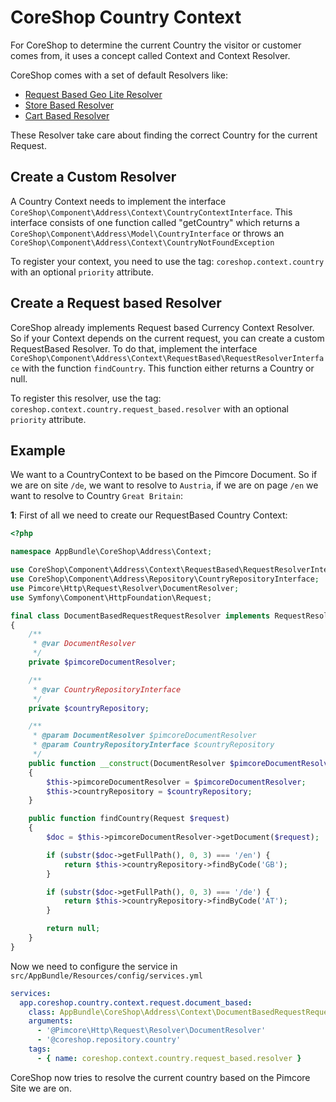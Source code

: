 # CoreShop Country Context

For CoreShop to determine the current Country the visitor or customer comes from, it uses a concept called Context and Context Resolver.

CoreShop comes with a set of default Resolvers like:

 - [Request Based Geo Lite Resolver](https://github.com/coreshop/CoreShop/blob/master/src/CoreShop/Component/Address/Context/RequestBased/GeoLiteBasedRequestResolver.php)
 - [Store Based Resolver](https://github.com/coreshop/CoreShop/blob/master/src/CoreShop/Component/Core/Context/StoreBasedCountryResolver.php)
 - [Cart Based Resolver](https://github.com/coreshop/CoreShop/blob/master/src/CoreShop/Component/Core/Context/CartBasedCountryResolver.php)

These Resolver take care about finding the correct Country for the current Request.

## Create a Custom Resolver

A Country Context needs to implement the interface ```CoreShop\Component\Address\Context\CountryContextInterface```. This interface
consists of one function called "getCountry" which returns a ```CoreShop\Component\Address\Model\CountryInterface``` or throws an ```CoreShop\Component\Address\Context\CountryNotFoundException```

To register your context, you need to use the tag: ```coreshop.context.country``` with an optional ```priority``` attribute.

## Create a Request based Resolver

CoreShop already implements Request based Currency Context Resolver. So if your Context depends on the current request, you can
create a custom RequestBased Resolver. To do that, implement the interface ```CoreShop\Component\Address\Context\RequestBased\RequestResolverInterface```
with the function ```findCountry```. This function either returns a Country or null.

To register this resolver, use the tag: ```coreshop.context.country.request_based.resolver``` with an optional ```priority``` attribute.


## Example

We want to a CountryContext to be based on the Pimcore Document. So if we are on site ```/de```, we want to resolve to ```Austria```, if we
are on page ```/en``` we want to resolve to Country ```Great Britain```:

**1**: First of all we need to create our RequestBased Country Context:

```php
<?php

namespace AppBundle\CoreShop\Address\Context;

use CoreShop\Component\Address\Context\RequestBased\RequestResolverInterface;
use CoreShop\Component\Address\Repository\CountryRepositoryInterface;
use Pimcore\Http\Request\Resolver\DocumentResolver;
use Symfony\Component\HttpFoundation\Request;

final class DocumentBasedRequestRequestResolver implements RequestResolverInterface
{
    /**
     * @var DocumentResolver
     */
    private $pimcoreDocumentResolver;

    /**
     * @var CountryRepositoryInterface
     */
    private $countryRepository;

    /**
     * @param DocumentResolver $pimcoreDocumentResolver
     * @param CountryRepositoryInterface $countryRepository
     */
    public function __construct(DocumentResolver $pimcoreDocumentResolver, CountryRepositoryInterface $countryRepository)
    {
        $this->pimcoreDocumentResolver = $pimcoreDocumentResolver;
        $this->countryRepository = $countryRepository;
    }

    public function findCountry(Request $request)
    {
        $doc = $this->pimcoreDocumentResolver->getDocument($request);

        if (substr($doc->getFullPath(), 0, 3) === '/en') {
            return $this->countryRepository->findByCode('GB');
        }

        if (substr($doc->getFullPath(), 0, 3) === '/de') {
            return $this->countryRepository->findByCode('AT');
        }

        return null;
    }
}
```

Now we need to configure the service in ```src/AppBundle/Resources/config/services.yml```

```yaml
services:
  app.coreshop.country.context.request.document_based:
    class: AppBundle\CoreShop\Address\Context\DocumentBasedRequestRequestResolver
    arguments:
      - '@Pimcore\Http\Request\Resolver\DocumentResolver'
      - '@coreshop.repository.country'
    tags:
      - { name: coreshop.context.country.request_based.resolver }

```

CoreShop now tries to resolve the current country based on the Pimcore Site we are on.
